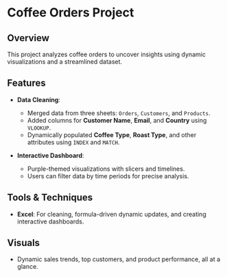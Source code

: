 # Coffee Orders Project  

## Overview  
This project analyzes coffee orders to uncover insights using dynamic visualizations and a streamlined dataset.  

## Features  
- **Data Cleaning**:  
  - Merged data from three sheets: `Orders`, `Customers`, and `Products`.  
  - Added columns for **Customer Name**, **Email**, and **Country** using `VLOOKUP`.  
  - Dynamically populated **Coffee Type**, **Roast Type**, and other attributes using `INDEX` and `MATCH`.  

- **Interactive Dashboard**:  
  - Purple-themed visualizations with slicers and timelines.  
  - Users can filter data by time periods for precise analysis.  

## Tools & Techniques  
- **Excel**: For cleaning, formula-driven dynamic updates, and creating interactive dashboards.  

## Visuals  
- Dynamic sales trends, top customers, and product performance, all at a glance.  
